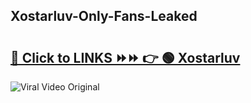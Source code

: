 
 ## Xostarluv-Only-Fans-Leaked

# <h2><a href="https://clipsfans.com/Xostarluv&ref=git">🔗 Click to LINKS ⏩⏩ 👉 🟢 Xostarluv </a></h2>

<a href="https://clipsfans.com/Xostarluv&ref=git" rel="nofollow" data-target="animated-image.originalLink"><img src="https://i.ibb.co.com/xMMVF88/686577567.gif" alt="Viral Video Original" style="max-width: 100%; display: inline-block;" data-target="animated-image.originalImage"></a>
